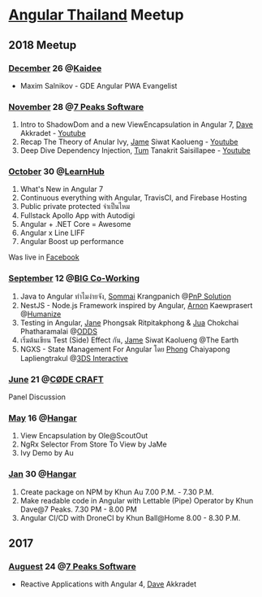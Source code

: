 # [Angular Thailand](https://fb.me/angularth) Meetup

## 2018 Meetup

### [December](https://www.facebook.com/events/326475251520065) 26 @[Kaidee](https://fb.me/kaideecom)

- Maxim Salnikov - GDE Angular PWA Evangelist

### [November](https://www.facebook.com/events/536523386844377) 28 @[7 Peaks Software](https://fb.me/7peakssoftware)

1. Intro to ShadowDom and a new ViewEncapsulation in Angular 7, [Dave](https://fb.me/dave.akkradet) Akkradet - [Youtube](https://youtu.be/tHIcuk7Gm4c)
1. Recap The Theory of Anular Ivy, [Jame](https://fb.me/perjerz.thailand) Siwat Kaolueng - [Youtube](https://youtu.be/aCmjNui0-Hc)
1. Deep Dive Dependency Injection, [Tum](https://fb.me/zixsma) Tanakrit Saisillapee - [Youtube](https://youtu.be/Lt5f0_tiRSM)

### [October](https://facebook.com/events/326311217947848/) 30 @[LearnHub](https://fb.me/LearnHubCoLearningSpace)

1. What's New in Angular 7
1. Continuous everything with Angular, TravisCI, and Firebase Hosting
1. Public private protected จำเป็นไหม
1. Fullstack Apollo App with Autodigi
1. Angular + .NET Core = Awesome
1. Angular x Line LIFF
1. Angular Boost up performance

Was live in [Facebook](https://facebook.com/oddsteam/videos/1032265250267571)

### [September](https://facebook.com/events/238868826802487/) 12 @[BIG Co-Working](https://fb.me/bigcowork)

1. Java to Angular ทำไมง่ายจัง, [Sommai](https://fb.me/sommaik) Krangpanich @[PnP Solution](https://fb.me/pnpsolution)
2. NestJS - Node.js Framework inspired by Angular, [Arnon](https://fb.me/arnaphanasati) Kaewprasert @[Humanize](https://humanize.co.th/)
3. Testing in Angular, [Jane](https://fb.me/phongsak) Phongsak Ritpitakphong & [Jua](https://fb.me/juacompe) Chokchai Phatharamalai @[ODDS](https://fb.me/oddsteam)
4. เริ่มต้นเขียน Test (Side) Effect กัน, [Jame](https://fb.me/perjerz.thailand) Siwat Kaolueng @The Earth
5. NGXS - State Management For Angular โดย [Phong](https://fb.me/paullee3ds) Chaiyapong Lapliengtrakul @[3DS Interactive](https://fb.me/3dsinteractive)

### [June](https://www.facebook.com/events/280593772483436/) 21 @[CØDE CRAFT](https://fb.me/codecraftbkk)

Panel Discussion

### [May](https://www.eventpop.me/e/3518-angular-meetup-th) 16 @[Hangar](https://fb.me/HANGARCoworkingSpace)

1. View Encapsulation by Ole@ScoutOut
2. NgRx Selector From Store To View by JaMe
3. Ivy Demo by Au

### [Jan](https://www.eventpop.me/e/2925) 30 @[Hangar](https://fb.me/HANGARCoworkingSpace)

1. Create package on NPM by Khun Au 7.00 P.M. - 7.30 P.M.
2. Make readable code in Angular with Lettable (Pipe) Operator by Khun Dave@7 Peaks. 7.30 PM - 8.00 PM
3. Angular CI/CD with DroneCI by Khun Ball@Home 8.00 - 8.30 P.M.

## 2017

### [Auguest](https://www.meetup.com/7Peaks-Tech-Events-Bangkok/events/242217583) 24 @[7 Peaks Software](https://fb.me/7peakssoftware)

- Reactive Applications with Angular 4, [Dave](https://fb.me/dave.akkradet) Akkradet